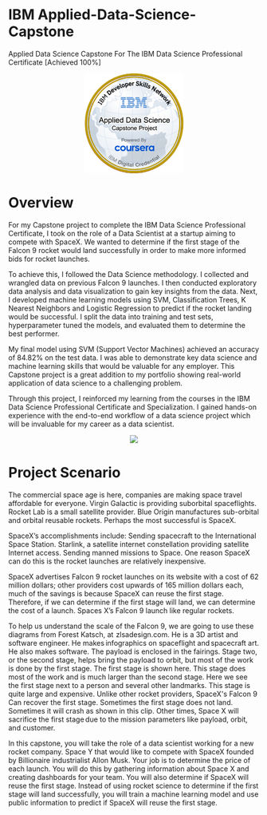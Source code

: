 # IBM Applied-Data-Science-Capstone
Applied Data Science Capstone For The IBM Data Science Professional Certificate [Achieved 100%]




<p align="center">
  <img width="200" height="200" src="https://github.com/Amertastic/Applied-Data-Science-Capstone/blob/main/Applied%20Data%20Science%20Capstone.png?raw=true">
</p>

<!---
<img src="https://images.credly.com/size/340x340/images/798cd889-5828-4b7b-ace4-81ecb79201de/image.png" width="200" height="200">
#![IBM Applied Data Science Capstone](https://images.credly.com/size/340x340/images/798cd889-5828-4b7b-ace4-81ecb79201de/image.png)
--->

# Overview

For my Capstone project to complete the IBM Data Science Professional Certificate, I took on the role of a Data Scientist at a startup aiming to compete with SpaceX. We wanted to determine if the first stage of the Falcon 9 rocket would land successfully in order to make more informed bids for rocket launches. 

To achieve this, I followed the Data Science methodology. I collected and wrangled data on previous Falcon 9 launches. I then conducted exploratory data analysis and data visualization to gain key insights from the data. Next, I developed machine learning models using SVM, Classification Trees, K Nearest Neighbors and Logistic Regression to predict if the rocket landing would be successful. I split the data into training and test sets, hyperparameter tuned the models, and evaluated them to determine the best performer. 

My final model using SVM (Support Vector Machines) achieved an accuracy of 84.82% on the test data. I was able to demonstrate key data science and machine learning skills that would be valuable for any employer. This Capstone project is a great addition to my portfolio showing real-world application of data science to a challenging problem.

Through this project, I reinforced my learning from the courses in the IBM Data Science Professional Certificate and Specialization. I gained hands-on experience with the end-to-end workflow of a data science project which will be invaluable for my career as a data scientist.



<p align="center">
  <img src="https://camo.githubusercontent.com/9141210ace06c3858dcd22dbb06deefbe8a5f65c973b2248b91a04f8e1081bf9/68747470733a2f2f63662d636f75727365732d646174612e73332e75732e636c6f75642d6f626a6563742d73746f726167652e617070646f6d61696e2e636c6f75642f49424d446576656c6f706572536b696c6c734e6574776f726b2d445330373031454e2d536b696c6c734e6574776f726b2f6170692f496d616765732f6c616e64696e675f312e676966">
</p>

<!---
![](https://camo.githubusercontent.com/9141210ace06c3858dcd22dbb06deefbe8a5f65c973b2248b91a04f8e1081bf9/68747470733a2f2f63662d636f75727365732d646174612e73332e75732e636c6f75642d6f626a6563742d73746f726167652e617070646f6d61696e2e636c6f75642f49424d446576656c6f706572536b696c6c734e6574776f726b2d445330373031454e2d536b696c6c734e6574776f726b2f6170692f496d616765732f6c616e64696e675f312e676966)
--->

# Project Scenario 

The commercial space age is here, companies are making space travel affordable for everyone. Virgin Galactic is providing suborbital spaceflights. Rocket Lab is a small satellite provider. Blue Origin manufactures sub-orbital and orbital reusable rockets. Perhaps the most successful is SpaceX. 

SpaceX’s accomplishments include: Sending spacecraft to the International Space Station. Starlink, a satellite internet constellation providing satellite Internet access. Sending manned missions to Space. One reason SpaceX can do this is the rocket launches are relatively inexpensive. 

SpaceX advertises Falcon 9 rocket launches on its website with a cost of 62 million dollars; other providers cost upwards of 165 million dollars each, much of the savings is because SpaceX can reuse the first stage. Therefore, if we can determine if the first stage will land, we can determine the cost of a launch. Spaces X’s Falcon 9 launch like regular rockets. 

To help us understand the scale of the Falcon 9, we are going to use these diagrams from Forest Katsch, at  zlsadesign.com. He is a 3D artist and software engineer. He makes infographics on spaceflight and spacecraft art. He also makes software. The payload is enclosed in the fairings. Stage two, or the second stage, helps bring the payload to orbit, but most of the work is done by the first stage. The first stage is shown here. This stage does most of the work and is much larger than the second stage. Here we see the first stage next to a person and several other landmarks. This stage is quite large and expensive. Unlike other rocket providers, SpaceX's Falcon 9 Can recover the first stage. Sometimes the first stage does not land. Sometimes it will crash as shown in this clip. Other times, Space X will sacrifice the first stage due to the mission parameters like payload, orbit, and customer. 

In this capstone, you will take the role of a data scientist working for a new rocket company. Space Y that would like to compete with SpaceX founded by Billionaire industrialist Allon Musk. Your job is to determine the price of each launch. You will do this by gathering information about Space X and creating dashboards for your team. You will also determine if SpaceX will reuse the first stage. Instead of using rocket science to determine if the first stage will land successfully, you will train a machine learning model and use public information to predict if SpaceX will reuse the first stage.
